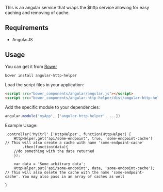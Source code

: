 
This is an angular service that wraps the $http service allowing for easy caching and removing of cache.

## Requirements

- AngularJS

## Usage


You can get it from [Bower](http://bower.io/)

```sh
bower install angular-http-helper
```

Load the script files in your application:

```html
<script src="bower_components/angular/angular.js"></script>
<script src="bower_components/angular-http-helper/dist/angular-http-helper.min.js"></script>
```

Add the specific module to your dependencies:

```javascript
angular.module('myApp', ['angular-http-helper', ...])
```

Example Usage:
```
.controller('MyCtrl' ['HttpHelper', function(HttpHelper) {
    HttpHelper.get('api/some-endpoint', true, 'some-endpoint-cache') // This will also create a cache with name 'some-endpoint-cache'
        .then(function(data){
    //do something with the data returned
    });

    var data = 'Some arbitrary data';
    HttpHelper.put('api/some-endpoint', data, 'some-endpoint-cache'); // This will also delete the cache with the name 'some-endpoint-cache'. You may also pass in an array of caches as well

}
```